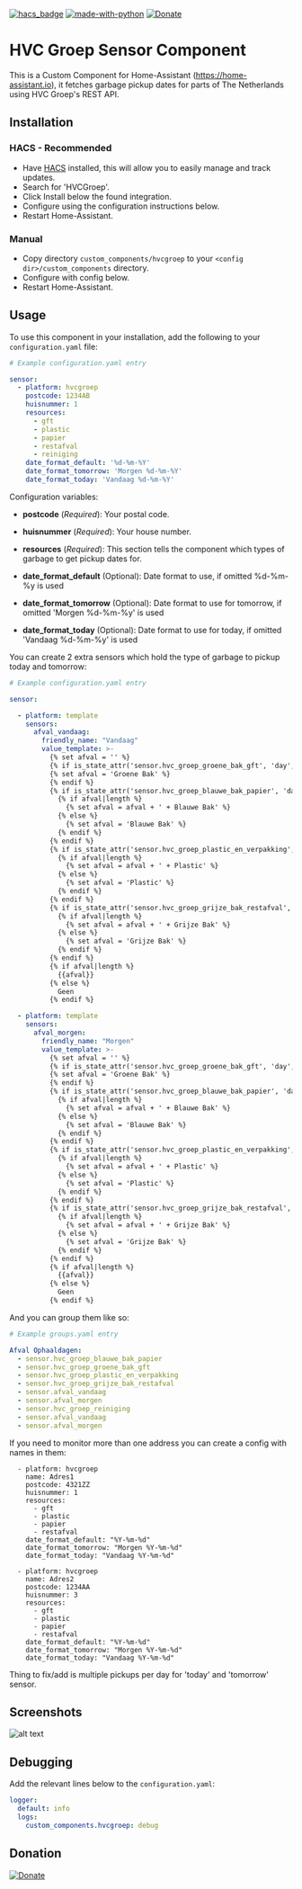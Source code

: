 [![hacs_badge](https://img.shields.io/badge/HACS-Default-orange.svg)](https://github.com/hacs/integration)  [![made-with-python](https://img.shields.io/badge/Made%20with-Python-1f425f.svg)](https://www.python.org/) [![Donate](https://img.shields.io/badge/Donate-PayPal-green.svg)](https://www.paypal.me/cyberjunkynl/)

# HVC Groep Sensor Component
This is a Custom Component for Home-Assistant (https://home-assistant.io), it fetches garbage pickup dates for parts of The Netherlands using HVC Groep's REST API.


## Installation

### HACS - Recommended
- Have [HACS](https://hacs.xyz) installed, this will allow you to easily manage and track updates.
- Search for 'HVCGroep'.
- Click Install below the found integration.
- Configure using the configuration instructions below.
- Restart Home-Assistant.

### Manual
- Copy directory `custom_components/hvcgroep` to your `<config dir>/custom_components` directory.
- Configure with config below.
- Restart Home-Assistant.

## Usage
To use this component in your installation, add the following to your `configuration.yaml` file:

```yaml
# Example configuration.yaml entry

sensor:
  - platform: hvcgroep
    postcode: 1234AB
    huisnummer: 1
    resources:
      - gft
      - plastic
      - papier
      - restafval
      - reiniging
    date_format_default: '%d-%m-%Y'
    date_format_tomorrow: 'Morgen %d-%m-%Y'
    date_format_today: 'Vandaag %d-%m-%Y'
```

Configuration variables:

- **postcode** (*Required*): Your postal code.
- **huisnummer** (*Required*): Your house number.
- **resources** (*Required*): This section tells the component which types of garbage to get pickup dates for.

- **date_format_default** (Optional): Date format to use, if omitted %d-%m-%y is used
- **date_format_tomorrow** (Optional): Date format to use for tomorrow, if omitted 'Morgen %d-%m-%y' is used
- **date_format_today** (Optional): Date format to use for today, if omitted 'Vandaag %d-%m-%y' is used

You can create 2 extra sensors which hold the type of garbage to pickup today and tomorrow:
```yaml
# Example configuration.yaml entry

sensor:

  - platform: template
    sensors:
      afval_vandaag:
        friendly_name: "Vandaag"
        value_template: >-
          {% set afval = '' %}
          {% if is_state_attr('sensor.hvc_groep_groene_bak_gft', 'day', 'Vandaag') %}
          {% set afval = 'Groene Bak' %}
          {% endif %}
          {% if is_state_attr('sensor.hvc_groep_blauwe_bak_papier', 'day', 'Vandaag') %}
            {% if afval|length %}
              {% set afval = afval + ' + Blauwe Bak' %}
            {% else %}
              {% set afval = 'Blauwe Bak' %}
            {% endif %}
          {% endif %}
          {% if is_state_attr('sensor.hvc_groep_plastic_en_verpakking', 'day', 'Vandaag') %}
            {% if afval|length %}
              {% set afval = afval + ' + Plastic' %}
            {% else %}
              {% set afval = 'Plastic' %}
            {% endif %}
          {% endif %}
          {% if is_state_attr('sensor.hvc_groep_grijze_bak_restafval', 'day', 'Vandaag') %}
            {% if afval|length %}
              {% set afval = afval + ' + Grijze Bak' %}
            {% else %}
              {% set afval = 'Grijze Bak' %}
            {% endif %}
          {% endif %}
          {% if afval|length %}
            {{afval}}
          {% else %}
            Geen
          {% endif %}

  - platform: template
    sensors:
      afval_morgen:
        friendly_name: "Morgen"
        value_template: >-
          {% set afval = '' %}
          {% if is_state_attr('sensor.hvc_groep_groene_bak_gft', 'day', 'Morgen') %}
          {% set afval = 'Groene Bak' %}
          {% endif %}
          {% if is_state_attr('sensor.hvc_groep_blauwe_bak_papier', 'day', 'Morgen') %}
            {% if afval|length %}
              {% set afval = afval + ' + Blauwe Bak' %}
            {% else %}
              {% set afval = 'Blauwe Bak' %}
            {% endif %}
          {% endif %}
          {% if is_state_attr('sensor.hvc_groep_plastic_en_verpakking', 'day', 'Morgen') %}
            {% if afval|length %}
              {% set afval = afval + ' + Plastic' %}
            {% else %}
              {% set afval = 'Plastic' %}
            {% endif %}
          {% endif %}
          {% if is_state_attr('sensor.hvc_groep_grijze_bak_restafval', 'day', 'Morgen') %}
            {% if afval|length %}
              {% set afval = afval + ' + Grijze Bak' %}
            {% else %}
              {% set afval = 'Grijze Bak' %}
            {% endif %}
          {% endif %}
          {% if afval|length %}
            {{afval}}
          {% else %}
            Geen
          {% endif %}

```

And you can group them like so:
```yaml
# Example groups.yaml entry

Afval Ophaaldagen:
  - sensor.hvc_groep_blauwe_bak_papier
  - sensor.hvc_groep_groene_bak_gft
  - sensor.hvc_groep_plastic_en_verpakking
  - sensor.hvc_groep_grijze_bak_restafval
  - sensor.afval_vandaag
  - sensor.afval_morgen
  - sensor.hvc_groep_reiniging
  - sensor.afval_vandaag
  - sensor.afval_morgen
```

If you need to monitor more than one address you can create a config with names in them:
```
  - platform: hvcgroep
    name: Adres1
    postcode: 4321ZZ
    huisnummer: 1
    resources:
      - gft
      - plastic
      - papier
      - restafval
    date_format_default: "%Y-%m-%d"
    date_format_tomorrow: "Morgen %Y-%m-%d"
    date_format_today: "Vandaag %Y-%m-%d"

  - platform: hvcgroep
    name: Adres2
    postcode: 1234AA
    huisnummer: 3
    resources:
      - gft
      - plastic
      - papier
      - restafval
    date_format_default: "%Y-%m-%d"
    date_format_tomorrow: "Morgen %Y-%m-%d"
    date_format_today: "Vandaag %Y-%m-%d"
```

Thing to fix/add is multiple pickups per day for 'today' and 'tomorrow' sensor.

## Screenshots

![alt text](https://github.com/cyberjunky/home-assistant-hvcgroep/blob/master/screenshots/hvcgroep.png?raw=true "Screenshot HVCGroep")

## Debugging

Add the relevant lines below to the `configuration.yaml`:

```yaml
logger:
  default: info
  logs:
    custom_components.hvcgroep: debug
```

## Donation
[![Donate](https://img.shields.io/badge/Donate-PayPal-green.svg)](https://www.paypal.me/cyberjunkynl/)
